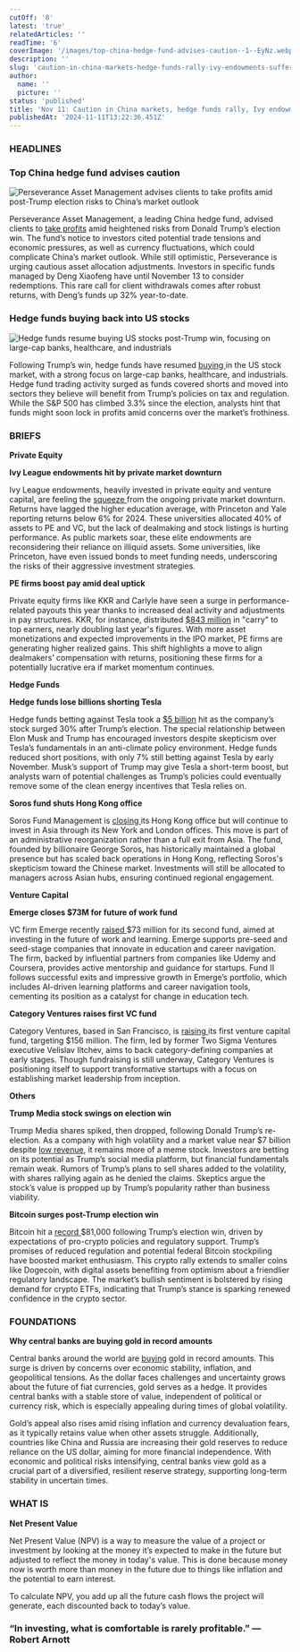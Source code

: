 ```yaml
---
cutOff: '8'
latest: 'true'
relatedArticles: ''
readTime: '6'
coverImage: '/images/top-china-hedge-fund-advises-caution--1--EyNz.webp'
description: ''
slug: 'caution-in-china-markets-hedge-funds-rally-ivy-endowments-suffer'
author:
  name: ''
  picture: ''
status: 'published'
title: 'Nov 11: Caution in China markets, hedge funds rally, Ivy endowments suffer'
publishedAt: '2024-11-11T13:22:36.451Z'
---
```


### HEADLINES

### Top China hedge fund advises caution

![Perseverance Asset Management advises clients to take profits amid post-Trump election risks to China’s market outlook](/images/top-china-hedge-fund-advises-caution-AxOT.webp)

Perseverance Asset Management, a leading China hedge fund, advised clients to [take profits](https://www.bnnbloomberg.ca/business/international/2024/11/08/top-china-hedge-fund-urges-clients-to-pull-cash-on-trump-risks/#:~:text=Top%20China%20Hedge%20Fund%20Urges%20Clients%20to%20Pull%20Cash%20on%20Trump%20Risks,-By%20Bloomberg%20News&text=\(Bloomberg\)%20%2D%2D%20One%20of%20China's,Asian%20nation's%20economy%20and%20markets.) amid heightened risks from Donald Trump’s election win. The fund’s notice to investors cited potential trade tensions and economic pressures, as well as currency fluctuations, which could complicate China’s market outlook. While still optimistic, Perseverance is urging cautious asset allocation adjustments. Investors in specific funds managed by Deng Xiaofeng have until November 13 to consider redemptions. This rare call for client withdrawals comes after robust returns, with Deng’s funds up 32% year-to-date.

### Hedge funds buying back into US stocks

![Hedge funds resume buying US stocks post-Trump win, focusing on large-cap banks, healthcare, and industrials](/images/hedge-funds-buying-back-into-us-stocks-Y5OD.webp)

Following Trump’s win, hedge funds have resumed [buying ](https://www.bnnbloomberg.ca/business/company-news/2024/11/08/hedge-funds-show-up-as-buyers-of-us-stocks-post-election/)in the US stock market, with a strong focus on large-cap banks, healthcare, and industrials. Hedge fund trading activity surged as funds covered shorts and moved into sectors they believe will benefit from Trump’s policies on tax and regulation. While the S&P 500 has climbed 3.3% since the election, analysts hint that funds might soon lock in profits amid concerns over the market’s frothiness.

### BRIEFS

**Private Equity**

**Ivy League endowments hit by private market downturn**

Ivy League endowments, heavily invested in private equity and venture capital, are feeling the [squeeze ](https://www.ft.com/content/3a6a1ce4-a5cc-4180-9f2f-2665a7e08b1f)from the ongoing private market downturn. Returns have lagged the higher education average, with Princeton and Yale reporting returns below 6% for 2024. These universities allocated 40% of assets to PE and VC, but the lack of dealmaking and stock listings is hurting performance. As public markets soar, these elite endowments are reconsidering their reliance on illiquid assets. Some universities, like Princeton, have even issued bonds to meet funding needs, underscoring the risks of their aggressive investment strategies.

**PE firms boost pay amid deal uptick**

Private equity firms like KKR and Carlyle have seen a surge in performance-related payouts this year thanks to increased deal activity and adjustments in pay structures. KKR, for instance, distributed [$843 million](https://www.bnnbloomberg.ca/investing/2024/11/10/carry-makes-a-comeback-pushing-pay-in-private-equity-higher/) in "carry" to top earners, nearly doubling last year's figures. With more asset monetizations and expected improvements in the IPO market, PE firms are generating higher realized gains. This shift highlights a move to align dealmakers’ compensation with returns, positioning these firms for a potentially lucrative era if market momentum continues.

**Hedge Funds**

**Hedge funds lose billions shorting Tesla**

Hedge funds betting against Tesla took a [$5 billion](https://www.bloomberg.com/news/articles/2024-11-10/hedge-funds-shorting-tesla-just-lost-more-than-5-billion) hit as the company’s stock surged 30% after Trump’s election. The special relationship between Elon Musk and Trump has encouraged investors despite skepticism over Tesla’s fundamentals in an anti-climate policy environment. Hedge funds reduced short positions, with only 7% still betting against Tesla by early November. Musk’s support of Trump may give Tesla a short-term boost, but analysts warn of potential challenges as Trump’s policies could eventually remove some of the clean energy incentives that Tesla relies on.

**Soros fund shuts Hong Kong office**

Soros Fund Management is [closing ](https://www.bloomberg.com/news/articles/2024-11-08/soros-fund-management-to-shut-hong-kong-office-in-restructuring?embedded-checkout=true)its Hong Kong office but will continue to invest in Asia through its New York and London offices. This move is part of an administrative reorganization rather than a full exit from Asia. The fund, founded by billionaire George Soros, has historically maintained a global presence but has scaled back operations in Hong Kong, reflecting Soros's skepticism toward the Chinese market. Investments will still be allocated to managers across Asian hubs, ensuring continued regional engagement.

**Venture Capital**

**Emerge closes $73M for future of work fund**

VC firm Emerge recently [raised ](https://www.globenewswire.com/news-release/2024/11/07/2976719/0/en/Early-stage-VC-Emerge-closes-oversubscribed-73M-second-fund-to-invest-in-future-of-work-and-learning.html)$73 million for its second fund, aimed at investing in the future of work and learning. Emerge supports pre-seed and seed-stage companies that innovate in education and career navigation. The firm, backed by influential partners from companies like Udemy and Coursera, provides active mentorship and guidance for startups. Fund II follows successful exits and impressive growth in Emerge’s portfolio, which includes AI-driven learning platforms and career navigation tools, cementing its position as a catalyst for change in education tech.

**Category Ventures raises first VC fund**

Category Ventures, based in San Francisco, is [raising ](https://vcwire.tech/2024/11/08/category-ventures-raising-first-vc-fund/#:~:text=Category%20Ventures%2C%20a%20San%20Francisco,person%20related%20to%20the%20raise.)its first venture capital fund, targeting $156 million. The firm, led by former Two Sigma Ventures executive Velislav Iltchev, aims to back category-defining companies at early stages. Though fundraising is still underway, Category Ventures is positioning itself to support transformative startups with a focus on establishing market leadership from inception.

**Others**

**Trump Media stock swings on election win**

Trump Media shares spiked, then dropped, following Donald Trump’s re-election. As a company with high volatility and a market value near $7 billion despite [low revenue](https://www.bnnbloomberg.ca/business/company-news/2024/11/08/trump-media-shares-swing-wildly-with-business-case-back-in-focus/), it remains more of a meme stock. Investors are betting on its potential as Trump’s social media platform, but financial fundamentals remain weak. Rumors of Trump’s plans to sell shares added to the volatility, with shares rallying again as he denied the claims. Skeptics argue the stock’s value is propped up by Trump’s popularity rather than business viability.

**Bitcoin surges post-Trump election win**

Bitcoin hit a [record ](https://www.bloomberg.com/news/articles/2024-11-10/bitcoin-btc-on-cusp-of-80-000-for-first-time-on-optimism-over-trump?embedded-checkout=true)$81,000 following Trump’s election win, driven by expectations of pro-crypto policies and regulatory support. Trump’s promises of reduced regulation and potential federal Bitcoin stockpiling have boosted market enthusiasm. This crypto rally extends to smaller coins like Dogecoin, with digital assets benefiting from optimism about a friendlier regulatory landscape. The market’s bullish sentiment is bolstered by rising demand for crypto ETFs, indicating that Trump’s stance is sparking renewed confidence in the crypto sector.

### FOUNDATIONS

**Why central banks are buying gold in record amounts**

Central banks around the world are [buying](https://www.marketplace.org/2024/10/10/why-some-central-banks-have-been-buying-more-gold/) gold in record amounts. This surge is driven by concerns over economic stability, inflation, and geopolitical tensions. As the dollar faces challenges and uncertainty grows about the future of fiat currencies, gold serves as a hedge. It provides central banks with a stable store of value, independent of political or currency risk, which is especially appealing during times of global volatility.

Gold’s appeal also rises amid rising inflation and currency devaluation fears, as it typically retains value when other assets struggle. Additionally, countries like China and Russia are increasing their gold reserves to reduce reliance on the US dollar, aiming for more financial independence. With economic and political risks intensifying, central banks view gold as a crucial part of a diversified, resilient reserve strategy, supporting long-term stability in uncertain times.

### WHAT IS

**Net Present Value**

Net Present Value (NPV) is a way to measure the value of a project or investment by looking at the money it’s expected to make in the future but adjusted to reflect the money in today's value. This is done because money now is worth more than money in the future due to things like inflation and the potential to earn interest.

To calculate NPV, you add up all the future cash flows the project will generate, each discounted back to today’s value.

### “In investing, what is comfortable is rarely profitable.” — Robert Arnott